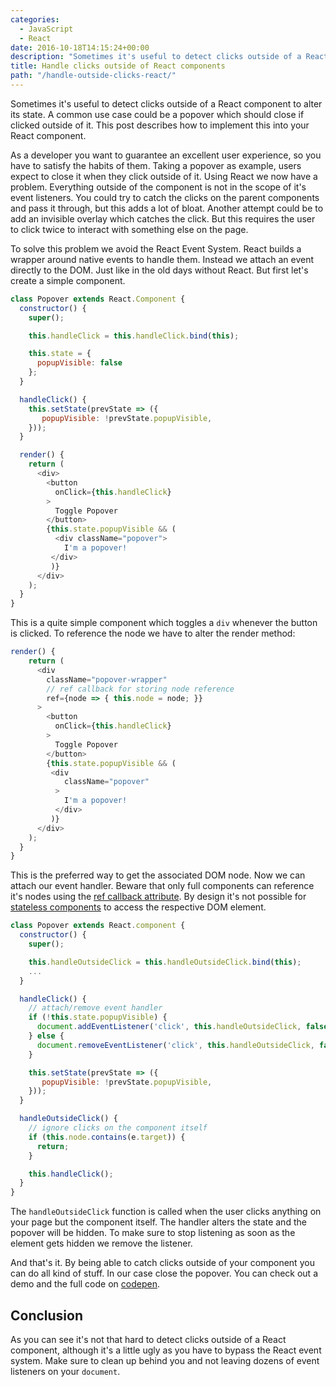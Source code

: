 ```yaml
---
categories:
  - JavaScript
  - React
date: 2016-10-18T14:15:24+00:00
description: "Sometimes it's useful to detect clicks outside of a React component. Learn how to achieve this by attaching an native event handler to the document."
title: Handle clicks outside of React components
path: "/handle-outside-clicks-react/"
---
```

Sometimes it's useful to detect clicks outside of a React component to alter its state. A common use case could be a popover which should close if clicked outside of it. This post describes how to implement this into your React component.

As a developer you want to guarantee an excellent user experience, so you have to satisfy the habits of them. Taking a popover as example, users expect to close it when they click outside of it. Using React we now have a problem. Everything outside of the component is not in the scope of it's event listeners. You could try to catch the clicks on the parent components and pass it through, but this adds a lot of bloat. Another attempt could be to add an invisible overlay which catches the click. But this requires the user to click twice to interact with something else on the page.

To solve this problem we avoid the React Event System. React builds a wrapper around native events to handle them. Instead we attach an event directly to the DOM. Just like in the old days without React. But first let's create a simple component.

```javascript
class Popover extends React.Component {
  constructor() {
    super();

    this.handleClick = this.handleClick.bind(this);

    this.state = {
      popupVisible: false
    };
  }

  handleClick() {
    this.setState(prevState => ({
       popupVisible: !prevState.popupVisible,
    }));
  }

  render() {
    return (
      <div>
        <button
          onClick={this.handleClick}
        >
          Toggle Popover
        </button>
        {this.state.popupVisible && (
          <div className="popover">
            I'm a popover!
         </div>
         )}
      </div>
    );
  }
}
```

This is a quite simple component which toggles a `div` whenever the button is clicked. To reference the node we have to alter the render method:

```javascript
render() {
    return (
      <div
        className="popover-wrapper"
        // ref callback for storing node reference
        ref={node => { this.node = node; }}
      >
        <button
          onClick={this.handleClick}
        >
          Toggle Popover
        </button>
        {this.state.popupVisible && (
         <div
            className="popover"
          >
            I'm a popover!
          </div>
         )}
      </div>
    );
  }
}
```

This is the preferred way to get the associated DOM node. Now we can attach our event handler. Beware that only full components can reference it's nodes using the [ref callback attribute][1]. By design it's not possible for [stateless components][2] to access the respective DOM element.

```javascript
class Popover extends React.component {
  constructor() {
    super();

    this.handleOutsideClick = this.handleOutsideClick.bind(this);
    ...
  }

  handleClick() {
    // attach/remove event handler
    if (!this.state.popupVisible) {
      document.addEventListener('click', this.handleOutsideClick, false);
    } else {
      document.removeEventListener('click', this.handleOutsideClick, false);
    }

    this.setState(prevState => ({
       popupVisible: !prevState.popupVisible,
    }));
  }

  handleOutsideClick() {
    // ignore clicks on the component itself
    if (this.node.contains(e.target)) {
      return;
    }

    this.handleClick();
  }
}
```

The `handleOutsideClick` function is called when the user clicks anything on your page but the component itself. The handler alters the state and the popover will be hidden. To make sure to stop listening as soon as the element gets hidden we remove the listener.

And that's it. By being able to catch clicks outside of your component you can do all kind of stuff. In our case close the popover. You can check out a demo and the full code on [codepen][3].

## Conclusion

As you can see it's not that hard to detect clicks outside of a React component, although it's a little ugly as you have to bypass the React event system. Make sure to clean up behind you and not leaving dozens of event listeners on your `document`.

 [1]: https://facebook.github.io/react/docs/more-about-refs.html
 [2]: https://facebook.github.io/react/docs/reusable-components.html#stateless-functions
 [3]: http://codepen.io/graubnla/pen/EgdgZm
